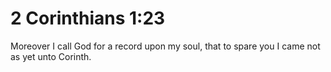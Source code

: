 # 2 Corinthians 1:23

Moreover I call God for a record upon my soul, that to spare you I came not as yet unto Corinth.